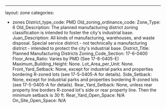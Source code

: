 ---
layout: zone
categories: 
  - zones
District_type_code: PMD
Old_zoning_ordinance_code: 
Zone_Type: 6
Old_Description: The planned manufacturing district zoning classification is intended to foster the city's industrial base.
Juan_Description: All kinds of manufacturing, warehouses, and waste disposal. Special service district - not technically a manufacturing district - intended to protect the city's industrial base.
District_Title: Planned Manufacturing Districts
Zoning_Code_Section: 17-6-0400
Floor_Area_Ratio: Varies by PMD (See 17-6-0405-E)
Maximum_Building_Height: None.
Lot_Area_per_Unit: None.
Front_Yard_Setback: None, except for industrial parks and properties bordering R-zoned lots (see 17-5-0405-A for details).
Side_Setback: None, except for industrial parks and properties bordering R-zoned lots (see 17-5-0405-A for details).
Rear_Yard_Setback: None, unless rear property line borders R-zoned lot's side or rear property line. Then the minimum setback is 30 ft.
Rear_Yard_Open_Space: N/A
On_Site_Open_Space: N/A
